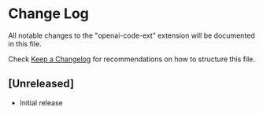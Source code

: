 # Change Log

All notable changes to the "openai-code-ext" extension will be documented in this file.

Check [Keep a Changelog](http://keepachangelog.com/) for recommendations on how to structure this file.

## [Unreleased]

- Initial release